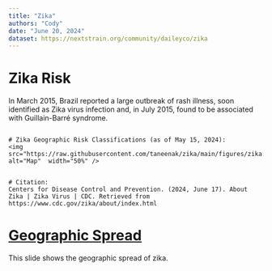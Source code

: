 ```yaml
---
title: "Zika"
authors: "Cody"
date: "June 20, 2024"
dataset: https://nextstrain.org/community/daileyco/zika
---
```



# Zika Risk

In March 2015, Brazil reported a large outbreak of rash illness, soon identified as Zika virus infection and, in July 2015, found to be associated with Guillain-Barré syndrome.

```auspiceMainDisplayMarkdown

# Zika Geographic Risk Classifications (as of May 15, 2024):
<img  src="https://raw.githubusercontent.com/taneenak/zika/main/figures/zika.png"  alt="Map"  width="50%" />


# Citation:
Centers for Disease Control and Prevention. (2024, June 17). About Zika | Zika Virus | CDC. Retrieved from https://www.cdc.gov/zika/about/index.html

```


# [Geographic Spread](https://nextstrain.org/community/daileyco/zika?animate=2012-07-11,2016-11-04,1,0,15000&d=tree,map&p=full)
This slide shows the geographic spread of zika.

